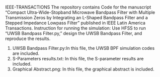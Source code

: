 IEEE-TRANSACTIONS
The repository contains Code for the manuscript “Compact Ultra-Wide-Stopband Microwave Bandpass Filter with Multiple Transmission Zeros by Integrating an L-Shaped Bandpass Filter and a Stepped Impedance Lowpass Filter” published in IEEE Latin America Transactions.
Instruction for running the simulation:
Use HFSS to run “UWSB Bandpass Filter.py,” design the UWSB Bandpass Filter, and reproduce the results. 
1.	UWSB Bandpass Filter.py:In this file, the UWSB BPF simulation codes are included.
2.	S-Parameters results.txt: In this file, the S-parameter results are included.
3.	Graphical Abstract.png: In this file, the graphical abstract is included.
